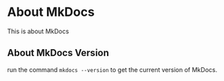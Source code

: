 # About MkDocs
This is about MkDocs


## About MkDocs Version
run the command `mkdocs --version` to get the current version of MkDocs.  